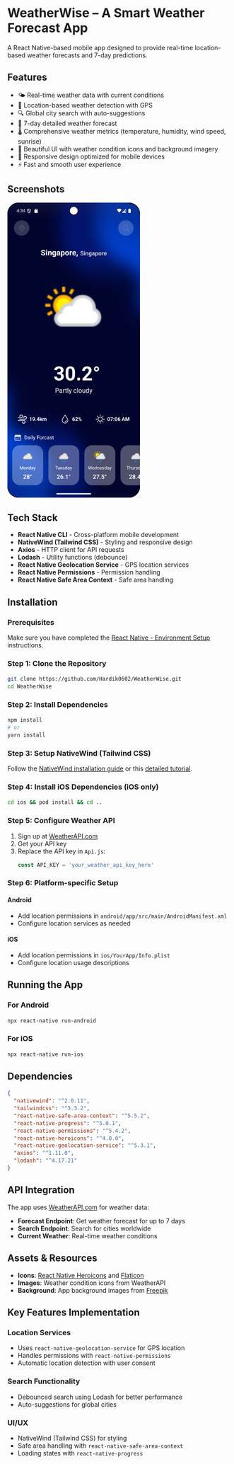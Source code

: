 # WeatherWise – A Smart Weather Forecast App

A React Native-based mobile app designed to provide real-time location-based weather forecasts and 7-day predictions.

## Features

- 🌤️ Real-time weather data with current conditions
- 📍 Location-based weather detection with GPS
- 🔍 Global city search with auto-suggestions
- 📅 7-day detailed weather forecast
- 🌡️ Comprehensive weather metrics (temperature, humidity, wind speed, sunrise)
- 🎨 Beautiful UI with weather condition icons and background imagery
- 📱 Responsive design optimized for mobile devices
- ⚡ Fast and smooth user experience

## Screenshots

<img src="src/images/app_screenshot.png" alt="Weather App UI" width="300"/>

## Tech Stack

- **React Native CLI** - Cross-platform mobile development
- **NativeWind (Tailwind CSS)** - Styling and responsive design
- **Axios** - HTTP client for API requests
- **Lodash** - Utility functions (debounce)
- **React Native Geolocation Service** - GPS location services
- **React Native Permissions** - Permission handling
- **React Native Safe Area Context** - Safe area handling

## Installation

### Prerequisites

Make sure you have completed the [React Native - Environment Setup](https://reactnative.dev/docs/getting-started-without-a-framework) instructions.

### Step 1: Clone the Repository

```bash
git clone https://github.com/Hardik0602/WeatherWise.git
cd WeatherWise
```

### Step 2: Install Dependencies

```bash
npm install
# or
yarn install
```

### Step 3: Setup NativeWind (Tailwind CSS)

Follow the [NativeWind installation guide](https://v2.nativewind.dev/getting-started/installation) or this [detailed tutorial](https://blog.logrocket.com/getting-started-nativewind-tailwind-react-native/).

### Step 4: Install iOS Dependencies (iOS only)

```bash
cd ios && pod install && cd ..
```

### Step 5: Configure Weather API

1. Sign up at [WeatherAPI.com](https://www.weatherapi.com/)
2. Get your API key
3. Replace the API key in `Api.js`:
   ```javascript
   const API_KEY = 'your_weather_api_key_here'
   ```

### Step 6: Platform-specific Setup

#### Android
- Add location permissions in `android/app/src/main/AndroidManifest.xml`
- Configure location services as needed

#### iOS
- Add location permissions in `ios/YourApp/Info.plist`
- Configure location usage descriptions

## Running the App

### For Android

```bash
npx react-native run-android
```

### For iOS

```bash
npx react-native run-ios
```

## Dependencies

```json
{
  "nativewind": "^2.0.11",
  "tailwindcss": "^3.3.2",
  "react-native-safe-area-context": "^5.5.2",
  "react-native-progress": "^5.0.1",
  "react-native-permissions": "^5.4.2",
  "react-native-heroicons": "^4.0.0",
  "react-native-geolocation-service": "^5.3.1",
  "axios": "^1.11.0",
  "lodash": "^4.17.21"
}
```

## API Integration

The app uses [WeatherAPI.com](https://www.weatherapi.com/) for weather data:

- **Forecast Endpoint**: Get weather forecast for up to 7 days
- **Search Endpoint**: Search for cities worldwide
- **Current Weather**: Real-time weather conditions

## Assets & Resources

- **Icons**: [React Native Heroicons](https://github.com/ecklf/react-native-heroicons) and [Flaticon](https://www.flaticon.com/)
- **Images**: Weather condition icons from WeatherAPI
- **Background**: App background images from [Freepik](https://www.freepik.com/free-photos-vectors/app-background)

## Key Features Implementation

### Location Services
- Uses `react-native-geolocation-service` for GPS location
- Handles permissions with `react-native-permissions`
- Automatic location detection with user consent

### Search Functionality
- Debounced search using Lodash for better performance
- Auto-suggestions for global cities

### UI/UX
- NativeWind (Tailwind CSS) for styling
- Safe area handling with `react-native-safe-area-context`
- Loading states with `react-native-progress`
